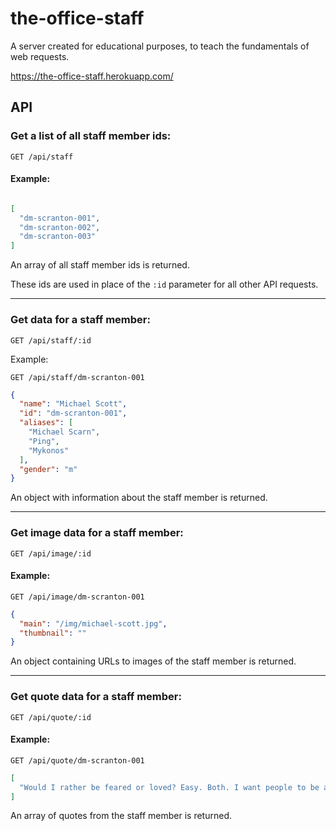 # the-office-staff

A server created for educational purposes, to teach the fundamentals of web requests.

https://the-office-staff.herokuapp.com/

## API

### Get a list of all staff member ids:

`GET /api/staff`

#### Example:

```json

[
  "dm-scranton-001",
  "dm-scranton-002",
  "dm-scranton-003"
]
```

An array of all staff member ids is returned.

These ids are used in place of the `:id` parameter for all other API requests.

---

### Get data for a staff member:

`GET /api/staff/:id`

Example:

`GET /api/staff/dm-scranton-001`

```json
{
  "name": "Michael Scott",
  "id": "dm-scranton-001",
  "aliases": [
    "Michael Scarn",
    "Ping",
    "Mykonos"
  ],
  "gender": "m"
}
```

An object with information about the staff member is returned.

---

### Get image data for a staff member:

`GET /api/image/:id`

#### Example:

`GET /api/image/dm-scranton-001`

```json
{
  "main": "/img/michael-scott.jpg",
  "thumbnail": ""
}
```

An object containing URLs to images of the staff member is returned.

---

### Get quote data for a staff member:

`GET /api/quote/:id`

#### Example:

`GET /api/quote/dm-scranton-001`

```json
[
  "Would I rather be feared or loved? Easy. Both. I want people to be afraid of how much they love me."
]
```

An array of quotes from the staff member is returned.
